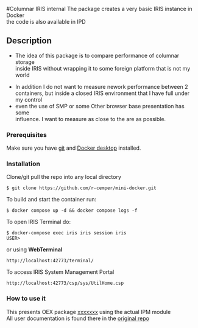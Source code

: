 #Columnar IRIS internal
The package creates a very basic IRIS instance in Docker    
the code is also available in IPD
## Description
+ The idea of this package is to compare performance of columnar storage   
inside IRIS without wrapping it to some foreign platform that is not my world
* In addition I do not want to measure nework performance between 2 containers,
but inside a closed IRIS environment that I have full under my control
* even the use of SMP or some Other browser base presentation has some    
influence. I want to measure as close to the are as possible. 

### Prerequisites
Make sure you have [git](https://git-scm.com/book/en/v2/Getting-Started-Installing-Git) and [Docker desktop](https://www.docker.com/products/docker-desktop) installed.
### Installation
Clone/git pull the repo into any local directory
```
$ git clone https://github.com/r-cemper/mini-docker.git
```
To build and start the container run:
```
$ docker compose up -d && docker compose logs -f
```
To open IRIS Terminal do:
```
$ docker-compose exec iris iris session iris
USER>
```
or using **WebTerminal**
```
http://localhost:42773/terminal/
```
To access IRIS System Management Portal
```
http://localhost:42773/csp/sys/UtilHome.csp
```
### How to use it
This presents OEX package [xxxxxxx]() using the actual IPM module    
All user documentation is found there in the [original repo]()  
